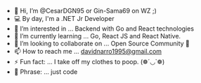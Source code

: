 - 👋 Hi, I’m @CesarDGN95 or Gin-Sama69 on WZ ;)
- 💻 By day, I'm a .NET Jr Developer
- 👀 I’m interested in ... Backend with Go and React technologies
- 🌱 I’m currently learning ... Go, React JS and React Native.
- 💞️ I’m looking to collaborate on ... Open Source Community 🧡
- 📫 How to reach me ... davidnarro1995@gmail.com
- ⚡ Fun fact: ... I take off my clothes to poop. (❁´◡`❁)
- 💬 Phrase: ... just code 
<!---
CesarDGN95/CesarDGN95 is a ✨ special ✨ repository because its `README.md` (this file) appears on your GitHub profile.
You can click the Preview link to take a look at your changes.
--->

